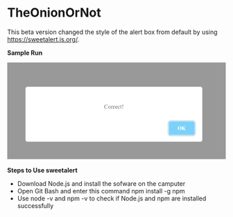# TheOnionOrNot

This beta version changed the style of the alert box from default by using https://sweetalert.js.org/.

**Sample Run**

![alt text](https://github.com/ArshSiddiqui/TheOnionOrNot/blob/229a8d44de9390f47cbe65d28638c218fdc648bb/sample%20run.png)

**Steps to Use sweetalert**

- Download Node.js and install the sofware on the camputer
- Open Git Bash and enter this command npm install -g npm
- Use node -v and npm -v to check if Node.js and npm are installed successfully
